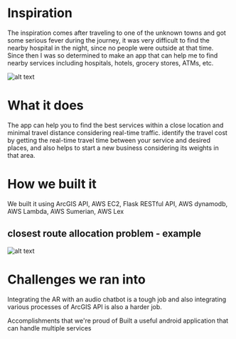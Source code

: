 # Inspiration
The inspiration comes after traveling to one of the unknown towns and got some serious fever during the journey, it was very difficult to find the nearby hospital in the night, since no people were outside at that time. Since then I was so determined to make an app that can help me to find nearby services including hospitals, hotels, grocery stores, ATMs, etc.

![alt text](https://github.com/kishorkuttan/AI-AR-chatbot-powered-by-ArcGIS-api/blob/master/screeshots/app.jpg)

# What it does
The app can help you to find the best services within a close location and minimal travel distance considering real-time traffic. identify the travel cost by getting the real-time travel time between your service and desired places, and also helps to start a new business considering its weights in that area.

# How we built it
We built it using ArcGIS API, AWS EC2, Flask RESTful API, AWS dynamodb, AWS Lambda, AWS Sumerian, AWS Lex
## closest route allocation problem - example
![alt text](https://github.com/kishorkuttan/AI-AR-chatbot-powered-by-ArcGIS-api/blob/master/screeshots/route.jpeg)

# Challenges we ran into
Integrating the AR with an audio chatbot is a tough job and also integrating various processes of ArcGIS API is also a harder job.

Accomplishments that we're proud of
Built a useful android application that can handle multiple services
